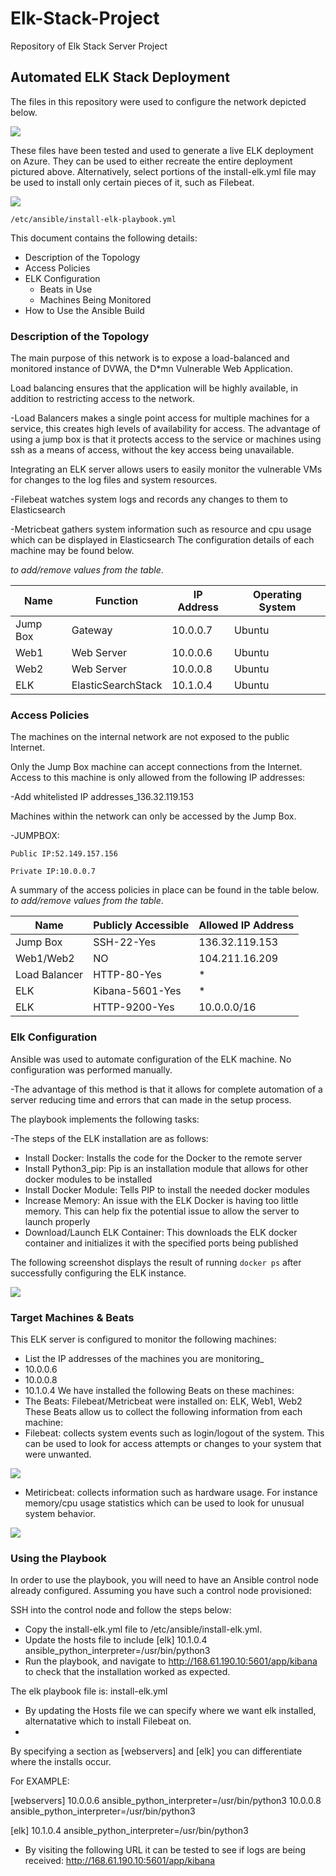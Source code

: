 # Elk-Stack-Project
Repository of Elk Stack Server Project
## Automated ELK Stack Deployment

The files in this repository were used to configure the network depicted below.

![](Diagrams/Network_Diagram.png.png)


These files have been tested and used to generate a live ELK deployment on Azure. They can be used to either recreate the entire deployment pictured above. Alternatively, select portions of the install-elk.yml file may be used to install only certain pieces of it, such as Filebeat.

![](Ansible/install-elk.yml)

	/etc/ansible/install-elk-playbook.yml

This document contains the following details:
- Description of the Topology
- Access Policies
- ELK Configuration
  - Beats in Use
  - Machines Being Monitored
- How to Use the Ansible Build


### Description of the Topology

The main purpose of this network is to expose a load-balanced and monitored instance of DVWA, the D*mn Vulnerable Web Application.

Load balancing ensures that the application will be highly available, in addition to restricting access to the network.

-Load Balancers makes a single point access for multiple machines for a service, this creates high levels of availability for access.  The advantage of using a jump box is that it protects access to the service or machines using ssh as a means of access, without the key access being unavailable. 

Integrating an ELK server allows users to easily monitor the vulnerable VMs for changes to the log files and system resources.

-Filebeat watches system logs and records any changes to them to Elasticsearch

-Metricbeat gathers system information such as resource and cpu usage which can be displayed in Elasticsearch
The configuration details of each machine may be found below.

_[](http://www.tablesgenerator.com/markdown_tables) to add/remove values from the table_.

| Name     | Function           | IP Address | Operating System |
|----------|--------------------|------------|------------------|
| Jump Box | Gateway            | 10.0.0.7   | Ubuntu           |
| Web1     | Web Server         | 10.0.0.6   | Ubuntu           |
| Web2     | Web Server         | 10.0.0.8   | Ubuntu           |
| ELK      | ElasticSearchStack | 10.1.0.4   | Ubuntu           |


### Access Policies

The machines on the internal network are not exposed to the public Internet. 

Only the Jump Box machine can accept connections from the Internet. Access to this machine is only allowed from the following IP addresses:

-Add whitelisted IP addresses_136.32.119.153

Machines within the network can only be accessed by the Jump Box.

-JUMPBOX:

	Public IP:52.149.157.156
	
	Private IP:10.0.0.7
	
A summary of the access policies in place can be found in the table below.
_[](http://www.tablesgenerator.com/markdown_tables) to add/remove values from the table_.

| Name          | Publicly Accessible | Allowed IP Address |
|---------------|---------------------|--------------------|
| Jump Box      | SSH-22-Yes          | 136.32.119.153     |
| Web1/Web2     | NO                  | 104.211.16.209     |
| Load Balancer | HTTP-80-Yes         | *                  |
| ELK           | Kibana-5601-Yes     | *                  |
| ELK           | HTTP-9200-Yes       | 10.0.0.0/16        |

### Elk Configuration

Ansible was used to automate configuration of the ELK machine. No configuration was performed manually.  


-The advantage of this method is that it allows for complete automation of a server reducing time and errors that can made in the setup process.

The playbook implements the following tasks:

-The steps of the ELK installation are as follows:

- Install Docker: Installs the code for the Docker to the remote server
- Install Python3_pip: Pip is an installation module that allows for other docker modules to be installed
- Install Docker Module: Tells PIP to install the needed docker modules
- Increase Memory: An issue with the ELK Docker is having too little memory. This can help fix the potential issue to allow the server to launch properly
- Download/Launch ELK Container: This downloads the ELK docker container and initializes it with the specified ports being published

The following screenshot displays the result of running `docker ps` after successfully configuring the ELK instance.

![](Diagrams/Docker.png.png)


### Target Machines & Beats
This ELK server is configured to monitor the following machines:
- List the IP addresses of the machines you are monitoring_
- 10.0.0.6
- 10.0.0.8
- 10.1.0.4
We have installed the following Beats on these machines:
- The Beats: Filebeat/Metricbeat were installed on: ELK, Web1, Web2
These Beats allow us to collect the following information from each machine:
- Filebeat: collects system events such as login/logout of the system. This can be used to look for access attempts or changes to your system that were unwanted. 

![](https://github.com/andrewjameslee1988/Elk-Stack-Project/blob/main/Diagrams/FileBeat%20syslog.png.png?raw=true)
 
- Metiricbeat: collects information such as hardware usage. For instance memory/cpu usage statistics which can be used to look for unusual system behavior. 

![](https://github.com/andrewjameslee1988/Elk-Stack-Project/blob/main/Diagrams/MetricBeat%20syslog.png.png)

### Using the Playbook
In order to use the playbook, you will need to have an Ansible control node already configured. Assuming you have such a control node provisioned: 

SSH into the control node and follow the steps below:
- Copy the install-elk.yml file to /etc/ansible/install-elk.yml.
- Update the hosts file to include [elk] 10.1.0.4 ansible_python_interpreter=/usr/bin/python3
- Run the playbook, and navigate to http://168.61.190.10:5601/app/kibana to check that the installation worked as expected.


The elk playbook file is: install-elk.yml

- By updating the Hosts file we can specify where we want elk installed, alternatative which to install Filebeat on.  
- 
By specifying a section as [webservers] and [elk] you can differentiate where the installs occur. 

For EXAMPLE:

[webservers]
10.0.0.6 ansible_python_interpreter=/usr/bin/python3
10.0.0.8 ansible_python_interpreter=/usr/bin/python3

[elk]
10.1.0.4 ansible_python_interpreter=/usr/bin/python3

- By visiting the following URL it can be tested to see if logs are being received:
http://168.61.190.10:5601/app/kibana
